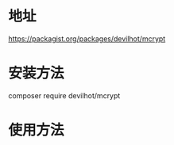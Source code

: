 
# 地址  
https://packagist.org/packages/devilhot/mcrypt  

# 安装方法  
composer require devilhot/mcrypt  

# 使用方法
<?php
include_once "vendor/autoload.php";

use devil\mcrypt;
//加密
$s = mcrypt::encrypt('1232');
var_dump($s);
//解密
$s = mcrypt::decrypt($s);
var_dump($s);
?>

